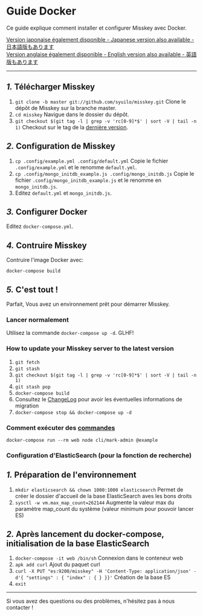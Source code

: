 Guide Docker
================================================================

Ce guide explique comment installer et configurer Misskey avec Docker.

[Version japonaise également disponible - Japanese version also available - 日本語版もあります](./docker.ja.md)  
[Version anglaise également disponible - English version also available - 英語版もあります](./docker.en.md)

----------------------------------------------------------------

*1.* Télécharger Misskey
----------------------------------------------------------------
1. `git clone -b master git://github.com/syuilo/misskey.git` Clone le dépôt de Misskey sur la branche master.
2. `cd misskey` Navigue dans le dossier du dépôt.
3. `git checkout $(git tag -l | grep -v 'rc[0-9]*$' | sort -V | tail -n 1)` Checkout sur le tag de la [dernière version](https://github.com/syuilo/misskey/releases/latest).

*2.* Configuration de Misskey
----------------------------------------------------------------
1. `cp .config/example.yml .config/default.yml` Copie le fichier `.config/example.yml` et le renomme `default.yml`.
2. `cp .config/mongo_initdb_example.js .config/mongo_initdb.js` Copie le fichier `.config/mongo_initdb_example.js` et le renomme en `mongo_initdb.js`.
3. Editez `default.yml` et `mongo_initdb.js`.

*3.* Configurer Docker
----------------------------------------------------------------
Editez `docker-compose.yml`.

*4.* Contruire Misskey
----------------------------------------------------------------
Contruire l'image Docker avec:

`docker-compose build`

*5.* C'est tout !
----------------------------------------------------------------
Parfait, Vous avez un environnement prêt pour démarrer Misskey.

### Lancer normalement
Utilisez la commande `docker-compose up -d`. GLHF!

### How to update your Misskey server to the latest version
1. `git fetch`
2. `git stash`
3. `git checkout $(git tag -l | grep -v 'rc[0-9]*$' | sort -V | tail -n 1)`
4. `git stash pop`
5. `docker-compose build`
6. Consultez le [ChangeLog](../CHANGELOG.md) pour avoir les éventuelles informations de migration
7. `docker-compose stop && docker-compose up -d`

### Comment exécuter des [commandes](manage.fr.md)
`docker-compose run --rm web node cli/mark-admin @example`

### Configuration d'ElasticSearch (pour la fonction de recherche)
*1.* Préparation de l'environnement
----------------------------------------------------------------
1. `mkdir elasticsearch && chown 1000:1000 elasticsearch` Permet de créer le dossier d'accueil de la base ElasticSearch aves les bons droits
2. `sysctl -w vm.max_map_count=262144` Augmente la valeur max du paramètre map_count du système (valeur minimum pour pouvoir lancer ES)

*2.* Après lancement du docker-compose, initialisation de la base ElasticSearch
----------------------------------------------------------------
1. `docker-compose -it web /bin/sh` Connexion dans le conteneur web
2. `apk add curl` Ajout du paquet curl
3. `curl -X PUT "es:9200/misskey" -H 'Content-Type: application/json' -d'{ "settings" : { "index" : { } }}'` Création de la base ES
4. `exit`

----------------------------------------------------------------

Si vous avez des questions ou des problèmes, n'hésitez pas à nous contacter !
